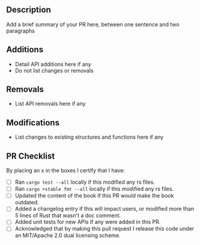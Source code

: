 ## Description

Add a brief summary of your PR here, between one sentence and two paragraphs

## Additions

- Detail API additions here if any
- Do not list changes or removals

## Removals

- List API removals here if any

## Modifications

- List changes to existing structures and functions here if any

## PR Checklist

By placing an x in the boxes I certify that I have:

- [ ] Ran `cargo test --all` locally if this modified any rs files.
- [ ] Ran `cargo +stable fmt --all` locally if this modified any rs files.
- [ ] Updated the content of the book if this PR would make the book outdated.
- [ ] Added a changelog entry if this will impact users, or modified more than 5 lines of Rust that wasn't a doc comment.
- [ ] Added unit tests for new APIs if any were added in this PR.
- [ ] Acknowledged that by making this pull request I release this code under an MIT/Apache 2.0 dual licensing scheme.
